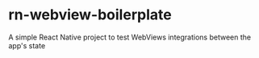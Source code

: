 # rn-webview-boilerplate
A simple React Native project to test WebViews integrations between the app's state
